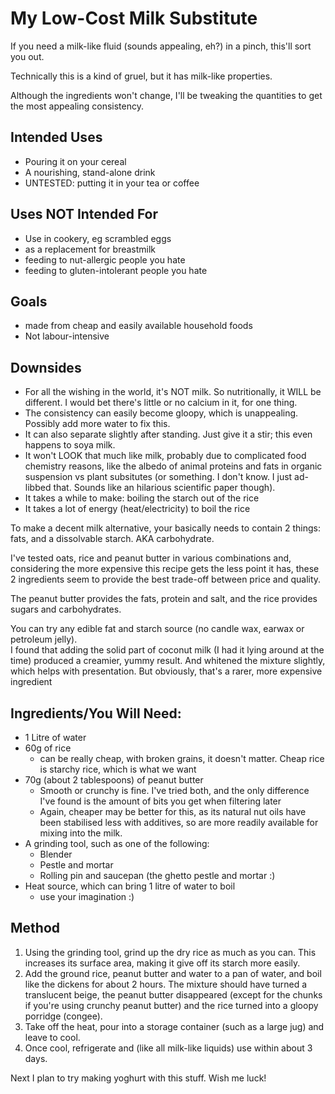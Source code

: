 My Low-Cost Milk Substitute
===========================

If you need a milk-like fluid (sounds appealing, eh?) in a pinch, this'll sort you out.

Technically this is a kind of gruel, but it has milk-like properties.

Although the ingredients won't change, I'll be tweaking the quantities to get the most appealing consistency.

Intended Uses
------

* Pouring it on your cereal
* A nourishing, stand-alone drink
* UNTESTED: putting it in your tea or coffee

Uses NOT Intended For
------

* Use in cookery, eg scrambled eggs
* as a replacement for breastmilk
* feeding to nut-allergic people you hate
* feeding to gluten-intolerant people you hate


Goals
----

* made from cheap and easily available household foods
* Not labour-intensive

Downsides
------

* For all the wishing in the world, it's NOT milk. So nutritionally, it WILL be different.
	I would bet there's little or no calcium in it, for one thing.
* The consistency can easily become gloopy, which is unappealing. Possibly add more water to fix this.
* It can also separate slightly after standing. Just give it a stir; this even happens to soya milk.
* It won't LOOK that much like milk, probably due to complicated food chemistry reasons,
	like the albedo of animal proteins and fats in organic suspension vs plant subsitutes
	(or something. I don't know. I just ad-libbed that. Sounds like an hilarious scientific paper though).
* It takes a while to make: boiling the starch out of the rice
* It takes a lot of energy (heat/electricity) to boil the rice


To make a decent milk alternative, your basically needs to contain 2 things:
fats, and a dissolvable starch. AKA carbohydrate.

I've tested oats, rice and peanut butter in various combinations and,
considering the more expensive this recipe gets the less point it has,
these 2 ingredients seem to provide the best trade-off between price and quality.

The peanut butter provides the fats, protein and salt,
and the rice provides sugars and carbohydrates.

You can try any edible fat and starch source (no candle wax, earwax or petroleum jelly).  
I found that adding the solid part of coconut milk (I had it lying around at the time) produced a creamier, yummy result.
And whitened the mixture slightly, which helps with presentation.
But obviously, that's a rarer, more expensive ingredient

Ingredients/You Will Need:
-------

* 1 Litre of water
* 60g of rice
	- can be really cheap, with broken grains, it doesn't matter. Cheap rice is starchy rice, which is what we want
* 70g (about 2 tablespoons) of peanut butter
	- Smooth or crunchy is fine. I've tried both, and the only difference I've found is the amount of bits you get when filtering later
	- Again, cheaper may be better for this, as its natural nut oils have been stabilised less with additives,
		so are more readily available for mixing into the milk.
* A grinding tool, such as one of the following:
	- Blender
	- Pestle and mortar
	- Rolling pin and saucepan (the ghetto pestle and mortar :)
* Heat source, which can bring 1 litre of water to boil
	- use your imagination :)

Method
----

1. Using the grinding tool, grind up the dry rice as much as you can. This increases its surface area,
	making it give off its starch more easily.
2. Add the ground rice, peanut butter and water to a pan of water, and boil like the dickens for about 2 hours.
	The mixture should have turned a translucent beige,
	the peanut butter disappeared (except for the chunks if you're using crunchy peanut butter)
	and the rice turned into a gloopy porridge (congee).
3. Take off the heat, pour into  a storage container (such as a large jug) and leave to cool.
4. Once cool, refrigerate and (like all milk-like liquids) use within about 3 days.

Next I plan to try making yoghurt with this stuff. Wish me luck!
